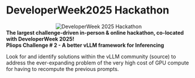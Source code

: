 # DeveloperWeek2025 Hackathon
<div align="center">
  <img alt="DeveloperWeek 2025 Hackathon" src="https://d112y698adiu2z.cloudfront.net/photos/production/challenge_photos/003/240/486/datas/full_width.jpg">
</div>
<b>The largest challenge-driven in-person & online hackathon, co-located with DeveloperWeek 2025! </b> 


<div>
<b>Pliops Challenge # 2 - A better vLLM framework for Inferencing </b>

Look for and identify solutions within the vLLM community (source) to address the ever-expanding problem of the very high cost of GPU compute for having to recompute the previous prompts.
</div>

